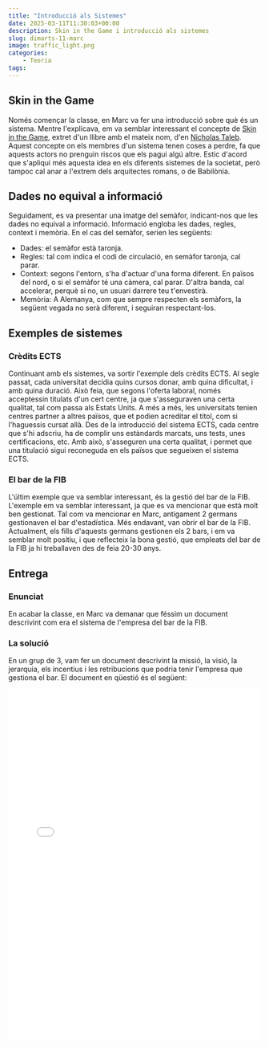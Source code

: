 ```yaml
---
title: "Introducció als Sistemes"
date: 2025-03-11T11:30:03+00:00
description: Skin in the Game i introducció als sistemes
slug: dimarts-11-marc
image: traffic_light.png
categories:
    - Teoria
tags:
---
```


## Skin in the Game
Només començar la classe, en Marc va fer una introducció sobre què és un sistema. Mentre l'explicava, em va semblar interessant el concepte de [Skin in the Game](https://en.wikipedia.org/wiki/Skin_in_the_Game_(book)), extret d'un llibre amb el mateix nom, d'en [Nicholas Taleb](https://en.wikipedia.org/wiki/Nassim_Nicholas_Taleb). Aquest concepte on els membres d'un sistema tenen coses a perdre, fa que aquests actors no prenguin riscos que els pagui algú altre. Estic d'acord que s'apliqui més aquesta idea en els diferents sistemes de la societat, però tampoc cal anar a l'extrem dels arquitectes romans, o de Babilònia.

## Dades no equival a informació
Seguidament, es va presentar una imatge del semàfor, indicant-nos que les dades no equival a informació. Informació engloba les dades, regles, context i memòria. En el cas del semàfor, serien les següents:
- Dades: el semàfor està taronja.
- Regles: tal com indica el codi de circulació, en semàfor taronja, cal parar.
- Context: segons l'entorn, s'ha d'actuar d'una forma diferent. En països del nord, o si el semàfor té una càmera, cal parar. D'altra banda, cal accelerar, perquè si no, un usuari darrere teu t'envestirà.
- Memòria: A Alemanya, com que sempre respecten els semàfors, la següent vegada no serà diferent, i seguiran respectant-los.

## Exemples de sistemes

### Crèdits ECTS
Continuant amb els sistemes, va sortir l'exemple dels crèdits ECTS. Al segle passat, cada universitat decidia quins cursos donar, amb quina dificultat, i amb quina duració. Això feia, que segons l'oferta laboral, només acceptessin titulats d'un cert centre, ja que s'asseguraven una certa qualitat, tal com passa als Estats Units. A més a més, les universitats tenien centres partner a altres països, que et podien acreditar el títol, com si l'haguessis cursat allà. Des de la introducció del sistema ECTS, cada centre que s'hi adscriu, ha de complir uns estàndards marcats, uns tests, unes certificacions, etc. Amb això, s'asseguren una certa qualitat, i permet que una titulació sigui reconeguda en els països que segueixen el sistema ECTS.

### El bar de la FIB
L'últim exemple que va semblar interessant, és la gestió del bar de la FIB. L'exemple em va semblar interessant, ja que es va mencionar que està molt ben gestionat. Tal com va mencionar en Marc, antigament 2 germans gestionaven el bar d'estadística. Més endavant, van obrir el bar de la FIB. Actualment, els fills d'aquests germans gestionen els 2 bars, i em va semblar molt positiu, i que reflecteix la bona gestió, que empleats del bar de la FIB ja hi treballaven des de feia 20-30 anys.

## Entrega

### Enunciat
En acabar la classe, en Marc va demanar que féssim un document descrivint com era el sistema de l'empresa del bar de la FIB.

### La solució
En un grup de 3, vam fer un document descrivint la missió, la visió, la jerarquia, els incentius i les retribucions que podria tenir l'empresa que gestiona el bar. El document en qüestió és el següent:

<embed src="Del_Molino_Roa_Albert_Bausili_Bernat_Borràs_Noa_Yu_Ventura.pdf" width="100%" height="700" type="application/pdf">